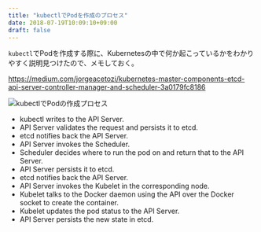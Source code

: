 ```yaml
---
title: "kubectlでPodを作成のプロセス"
date: 2018-07-19T10:09:10+09:00
draft: false
---
```


`kubectl`でPodを作成する際に、Kubernetesの中で何か起こっているかをわかりやすく説明見つけたので、メモしておく。

https://medium.com/jorgeacetozi/kubernetes-master-components-etcd-api-server-controller-manager-and-scheduler-3a0179fc8186


![kubectlでPodの作成プロセス](../../pod-creation/pod-creation.png)


- kubectl writes to the API Server.
- API Server validates the request and persists it to etcd.
- etcd notifies back the API Server.
- API Server invokes the Scheduler.
- Scheduler decides where to run the pod on and return that to the API Server.
- API Server persists it to etcd.
- etcd notifies back the API Server.
- API Server invokes the Kubelet in the corresponding node.
- Kubelet talks to the Docker daemon using the API over the Docker socket to create the container.
- Kubelet updates the pod status to the API Server.
- API Server persists the new state in etcd.




